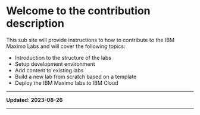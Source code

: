 # Welcome to the contribution description

This sub site will provide instructions to how to contribute to the IBM Maximo Labs and will cover the following topics:

* Introduction to the structure of the labs
* Setup development environment
* Add content to existing labs
* Build a new lab from scratch based on a template
* Deploy the IBM Maximo labs to IBM Cloud


---

**Updated: 2023-08-26**

---